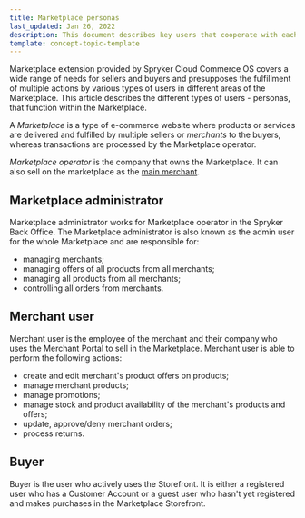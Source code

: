 ```yaml
---
title: Marketplace personas
last_updated: Jan 26, 2022
description: This document describes key users that cooperate with each other in the Marketplace environment.
template: concept-topic-template
---
```


Marketplace extension provided by Spryker Cloud Commerce OS covers a wide range of needs for sellers and buyers and presupposes the fulfillment of multiple actions by various types of users in different areas of the Marketplace. This article describes the different types of users - personas, that function within the Marketplace.

A *Marketplace* is a type of e-commerce website where products or services are delivered and fulfilled by multiple sellers or *merchants* to the buyers, whereas transactions are processed by the Marketplace operator.

*Marketplace operator* is the company that owns the Marketplace. It can also sell on the marketplace as the [main merchant](/docs/marketplace/user/features/{{site.version}}/marketplace-merchant-feature-overview/main-merchant-concept.html).

## Marketplace administrator

Marketplace administrator works for Marketplace operator in the Spryker Back Office. The Marketplace administrator is also known as the admin user for the whole Marketplace and are responsible for:

- managing merchants;
- managing offers of all products from all merchants;
- managing all products from all merchants;
- controlling all orders from merchants.

## Merchant user

Merchant user is the employee of the merchant and their company who uses the Merchant Portal to sell in the Marketplace. Merchant user is able to perform the following actions:

- create and edit merchant's product offers on products;
- manage merchant products;
- manage promotions;
- manage stock and product availability of the merchant's products and offers;
- update, approve/deny merchant orders;
- process returns.

## Buyer

Buyer is the user who actively uses the Storefront. It is either a registered user who has a Customer Account or a guest user who hasn't yet registered and makes purchases in the Marketplace Storefront.